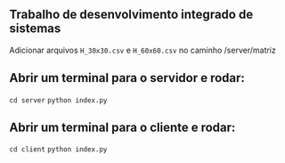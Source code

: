 ## Trabalho de desenvolvimento integrado de sistemas

Adicionar arquivos `H_30x30.csv` e `H_60x60.csv` no caminho /server/matriz

## Abrir um terminal para o servidor e rodar:
`cd server`
`python index.py`

## Abrir um terminal para o cliente e rodar:
`cd client`
`python index.py`